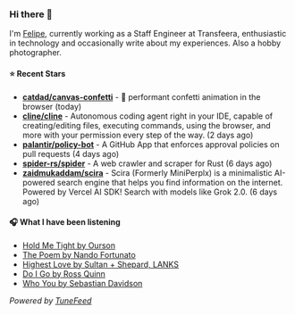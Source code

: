 ### Hi there 👋

I'm [Felipe](https://felipevm.com), currently working as a Staff Engineer at Transfeera, enthusiastic in technology and occasionally write about my experiences. Also a hobby photographer.

#### ⭐ Recent Stars
- **[catdad/canvas-confetti](https://github.com/catdad/canvas-confetti)** - 🎉 performant confetti animation in the browser (today)
- **[cline/cline](https://github.com/cline/cline)** - Autonomous coding agent right in your IDE, capable of creating/editing files, executing commands, using the browser, and more with your permission every step of the way. (2 days ago)
- **[palantir/policy-bot](https://github.com/palantir/policy-bot)** - A GitHub App that enforces approval policies on pull requests (4 days ago)
- **[spider-rs/spider](https://github.com/spider-rs/spider)** - A web crawler and scraper for Rust (6 days ago)
- **[zaidmukaddam/scira](https://github.com/zaidmukaddam/scira)** - Scira (Formerly MiniPerplx) is a minimalistic AI-powered search engine that helps you find information on the internet. Powered by Vercel AI SDK! Search with models like Grok 2.0. (6 days ago)

#### 🎧 What I have been listening
- [Hold Me Tight by Ourson](https://open.spotify.com/track/6VTEbVqiTuYDoorR8C4N6v)
- [The Poem by Nando Fortunato](https://open.spotify.com/track/4J0lv3CLkopkj95hpifP6P)
- [Highest Love by Sultan &#43; Shepard, LANKS](https://open.spotify.com/track/2amj2auYcmzfTLyQhMTKDr)
- [Do I Go by Ross Quinn](https://open.spotify.com/track/4IyLuVGX6HpJQfUKrsk63U)
- [Who You by Sebastian Davidson](https://open.spotify.com/track/3cMPnyNxur5wIFYdd1btUd)

_Powered by [TuneFeed](https://tunefeed.app?ref=github.com)_
